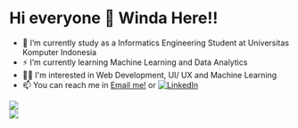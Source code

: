 <h1>Hi everyone 👋 Winda Here!!</h1>

<!--
**windaasm/windaasm** is a ✨ _special_ ✨ repository because its `README.md` (this file) appears on your GitHub profile.
<img height="180em" src="https://github-readme-stats-eight-theta.vercel.app/api?username=windaasm&show_icons=true&theme=algolia&include_all_commits=true&count_private=true"/>
  <img height="180em" src="https://github-readme-stats-eight-theta.vercel.app/api/top-langs/?username=windaasm&layout=compact&langs_count=8&theme=algolia"/>
-->

- 🔭 I’m currently study as a Informatics Engineering Student at Universitas Komputer Indonesia
- ⚡ I’m currently learning Machine Learning and Data Analytics
- 👨‍💻 I'm interested in Web Development, UI/ UX and Machine Learning
- 📫 You can reach me in <a href="windaasmarawati10@gmail.com">Email me!</a>  or [![LinkedIn](https://img.shields.io/badge/LinkedIn-%230077B5.svg?logo=linkedin&logoColor=white)](https://linkedin.com/in/https://www.linkedin.com/in/windaasmarawati/) 
  
![](https://github-readme-stats.vercel.app/api?username=windaasm&theme=radical&hide_border=false&include_all_commits=true&count_private=true)<br>
![](https://github-readme-stats.vercel.app/api/top-langs/?username=windaasm&theme=radical&hide_border=false&include_all_commits=true&count_private=true&layout=compact)



